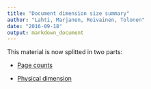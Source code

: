 ```yaml
---
title: "Document dimension size summary"
author: "Lahti, Marjanen, Roivainen, Tolonen"
date: "2016-09-18"
output: markdown_document
---
```


This material is now splitted in two parts:

  * [Page counts](pagecount.md)

  * [Physical dimension](dimension.md)



